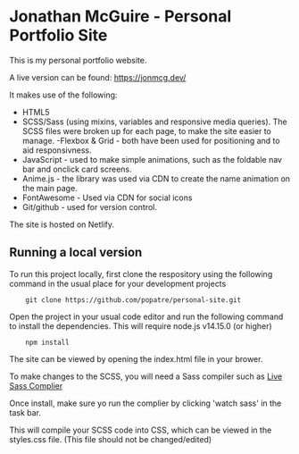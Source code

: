 # Jonathan McGuire - Personal Portfolio Site

This is my personal portfolio website.

A live version can be found: https://jonmcg.dev/

It makes use of the following:

-   HTML5
-   SCSS/Sass (using mixins, variables and responsive media queries). The SCSS files were broken up for each page, to make the site easier to manage.
    -Flexbox & Grid - both have been used for positioning and to aid responsivness.
-   JavaScript - used to make simple animations, such as the foldable nav bar and onclick card screens.
-   Anime.js - the library was used via CDN to create the name animation on the main page.
-   FontAwesome - Used via CDN for social icons
-   Git/github - used for version control.

The site is hosted on Netlify.

## Running a local version

To run this project locally, first clone the respository using the following command in the usual place for your development projects

        git clone https://github.com/popatre/personal-site.git

Open the project in your usual code editor and run the following command to install the dependencies. This will require node.js v14.15.0 (or higher)

        npm install

The site can be viewed by opening the index.html file in your brower.

To make changes to the SCSS, you will need a Sass compiler such as [Live Sass Complier](https://marketplace.visualstudio.com/items?itemName=ritwickdey.live-sass)

Once install, make sure yo run the complier by clicking 'watch sass' in the task bar.

This will compile your SCSS code into CSS, which can be viewed in the styles.css file. (This file should not be changed/edited)
